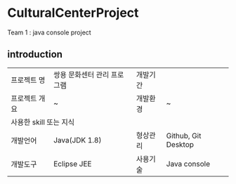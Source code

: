 # CulturalCenterProject
Team 1 : java console project

## introduction

<table>
    <tr>
        <td>프로젝트 명</td>
        <td>쌍용 문화센터 관리 프로그램</td>
        <td>개발기간</td>
        <td></td>
    </tr>
    <tr>
        <td>프로젝트 개요</td>
        <td>~</td>
        <td>개발환경</td>
        <td>~</td>
    </tr>
    <tr>
        <td colspan="4">사용한 skill 또는 지식</td>
    </tr>
    <tr>
        <td>개발언어</td>
        <td>Java(JDK 1.8)</td>
        <td>형상관리</td>
        <td>Github, Git Desktop</td>
    </tr>
    <tr>
        <td>개발도구</td>
        <td>Eclipse JEE</td>
        <td>사용기술</td>
        <td>Java console</td>
    </tr>
</table>
